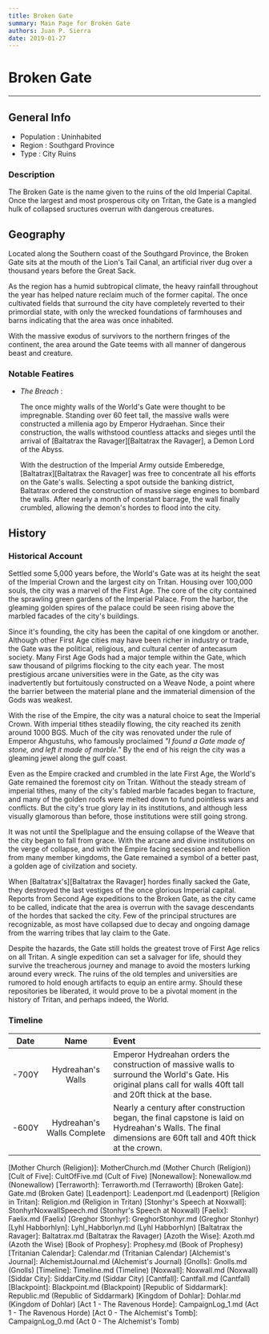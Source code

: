 ```yaml
---
title: Broken Gate
summary: Main Page for Broken Gate
authors: Juan P. Sierra
date: 2019-01-27
---
```


# Broken Gate

-----


## General Info

- Population : Uninhabited
- Region : Southgard Province
- Type : City Ruins
### Description

The Broken Gate is the name given to the ruins of the old Imperial Capital. Once the largest and most prosperous city on Tritan, the Gate is a mangled hulk of collapsed sructures overrun with dangerous creatures. 


## Geography

Located along the Southern coast of the Southgard Province, the Broken Gate sits at the mouth of the Lion's Tail Canal, an artificial river dug over a thousand years before the Great Sack.

As the region has a humid subtropical climate, the heavy rainfall throughout the year has helped nature reclaim much of the former capital. The once cultivated fields that surround the city have completely reverted to their primordial state, with only the wrecked foundations of farmhouses and barns indicating that the area was once inhabited.

With the massive exodus of survivors to the northern fringes of the continent, the area around the Gate teems with all manner of dangerous beast and creature.

### Notable Featires

- *The Breach* :

    The once mighty walls of the World's Gate were thought to be impregnable. Standing over 60 feet tall, the massive walls were constructed a millenia ago by Emperor Hydraehan. Since their construction, the walls withstood countless attacks and sieges until the arrival of [Baltatrax the Ravager][Baltatrax the Ravager], a Demon Lord of the Abyss.
    
    With the destruction of the Imperial Army outside Emberedge, [Baltatrax][Baltatrax the Ravager] was free to concentrate all his efforts on the Gate's walls. Selecting a spot outside the banking district, Baltatrax ordered the construction of massive siege engines to bombard the walls. After nearly a month of constant barrage, the wall finally crumbled, allowing the demon's hordes to flood into the city.
    



## History

### Historical Account

Settled some 5,000 years before, the World's Gate was at its height the seat of the Imperial Crown and the largest city on Tritan. Housing over 100,000 souls, the city was a marvel of the First Age. The core of the city contained the sprawling green gardens of the Imperial Palace. From the harbor, the gleaming golden spires of the palace could be seen rising above the marbled facades of the city's buildings.

Since it's founding, the city has been the capital of one kingdom or another. Although other First Age cities may have been richer in industry or trade, the Gate was the political, religious, and cultural center of antecasum society. Many First Age Gods had a major temple within the Gate, which saw thousand of pilgrims flocking to the city each year. The most prestigious arcane universities were in the Gate, as the city was inadvertently but fortuitously constructed on a Weave Node, a point where the barrier between the material plane and the immaterial dimension of the Gods was weakest.

With the rise of the Empire, the city was a natural choice to seat the Imperial Crown. With imperial tithes steadily flowing, the city reached its zenith around 1000 BGS. Much of the city was renovated under the rule of Emperor Ahgustuhs, who famously proclaimed *"I found a Gate made of stone, and left it made of marble."* By the end of his reign the city was a gleaming jewel along the gulf coast.

Even as the Empire cracked and crumbled in the late First Age, the World's Gate remained the foremost city on Tritan. Without the steady stream of imperial tithes, many of the city's fabled marble facades began to fracture, and many of the golden roofs were melted down to fund pointless wars and conflicts. But the city's true glory lay in its institutions, and although less visually glamorous than before, those institutions were still going strong.

It was not until the Spellplague and the ensuing collapse of the Weave that the city began to fall from grace. With the arcane and divine institutions on the verge of collapse, and with the Empire facing secession and rebellion from many member kingdoms, the Gate remained a symbol of a better past, a golden age of civilzation and society.

When [Baltatrax's][Baltatrax the Ravager] hordes finally sacked the Gate, they destroyed the last vestiges of the once glorious Imperial capital. Reports from Second Age expeditions to the Broken Gate, as the city came to be called, indicate that the area is overrun with the savage descendants of the hordes that sacked the city. Few of the principal structures are recognizable, as most have collapsed due to decay and ongoing damage from the warring tribes that lay claim to the Gate.

Despite the hazards, the Gate still holds the greatest trove of First Age relics on all Tritan. A single expedition can set a salvager for life, should they survive the treacherous journey and manage to avoid the mosters lurking around every wreck. The ruins of the old temples and universities are rumored to hold enough artifacts to equip an entire army. Should these repositories be liberated, it would prove to be a pivotal moment in the history of Tritan, and perhaps indeed, the World.
### Timeline

Date | Name | Event
:---:|:----:|:----
-700Y | Hydreahan's Walls | Emperor Hydreahan orders the construction of massive walls to surround the World's Gate. His original plans call for walls 40ft tall and 20ft thick at the base.
-600Y | Hydreahan's Walls Complete | Nearly a century after construction began, the final capstone is laid on Hydreahan's Walls. The final dimensions are 60ft tall and 40ft thick at the crown.



[Republic Expeditionary Forces]: REF.md (Republic Expeditionary Forces)
[Gahrdynyr Trade House]: GahrdynyrTradeHouse.md (Gahrdynyr Trade House)
[Mother Church (Religion)]: MotherChurch.md (Mother Church (Religion))
[Cult of Five]: CultOfFive.md (Cult of Five)
[Nonewallow]: Nonewallow.md (Nonewallow)
[Terraworth]: Terraworth.md (Terraworth)
[Broken Gate]: Gate.md (Broken Gate)
[Leadenport]: Leadenport.md (Leadenport)
[Religion in Tritan]: Religion.md (Religion in Tritan)
[Stonhyr's Speech at Noxwall]: StonhyrNoxwallSpeech.md (Stonhyr's Speech at Noxwall)
[Faelix]: Faelix.md (Faelix)
[Greghor Stonhyr]: GreghorStonhyr.md (Greghor Stonhyr)
[Lyhl Habborhlyn]: Lyhl_Habborlyn.md (Lyhl Habborhlyn)
[Baltatrax the Ravager]: Baltatrax.md (Baltatrax the Ravager)
[Azoth the Wise]: Azoth.md (Azoth the Wise)
[Book of Prophesy]: Prophesy.md (Book of Prophesy)
[Tritanian Calendar]: Calendar.md (Tritanian Calendar)
[Alchemist's Journal]: AlchemistJournal.md (Alchemist's Journal)
[Gnolls]: Gnolls.md (Gnolls)
[Timeline]: Timeline.md (Timeline)
[Noxwall]: Noxwall.md (Noxwall)
[Siddar City]: SiddarCity.md (Siddar City)
[Cantfall]: Cantfall.md (Cantfall)
[Blackpoint]: Blackpoint.md (Blackpoint)
[Republic of Siddarmark]: Republic.md (Republic of Siddarmark)
[Kingdom of Dohlar]: Dohlar.md (Kingdom of Dohlar)
[Act 1 - The Ravenous Horde]: CampaignLog_1.md (Act 1 - The Ravenous Horde)
[Act 0 - The Alchemist's Tomb]: CampaignLog_0.md (Act 0 - The Alchemist's Tomb)